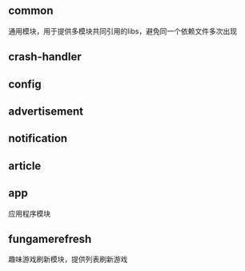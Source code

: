 ## common 
通用模块，用于提供多模块共同引用的libs，避免同一个依赖文件多次出现

## crash-handler

## config


## advertisement


## notification

## article


## app
应用程序模块

## fungamerefresh
趣味游戏刷新模块，提供列表刷新游戏